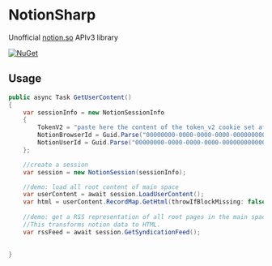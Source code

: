 # NotionSharp
Unofficial [notion.so](https://notion.so) APIv3 library

[![NuGet][nuget-img]][nuget-link]

[nuget-link]: https://www.nuget.org/packages/Softlion.NotionSharp/
[nuget-img]: https://img.shields.io/nuget/v/Softlion.NotionSharp

## Usage

```csharp
public async Task GetUserContent()
{
    var sessionInfo = new NotionSessionInfo 
    {
        TokenV2 = "paste here the content of the token_v2 cookie set after you logged in notion.so",
        NotionBrowserId = Guid.Parse("00000000-0000-0000-0000-000000000000"), //paste the content of the notion_browser_id cookie
        NotionUserId = Guid.Parse("00000000-0000-0000-0000-000000000000") //paste the content of the notion_user_id cookie
    };

    //create a session
    var session = new NotionSession(sessionInfo);

    //demo: load all root content of main space
    var userContent = await session.LoadUserContent();
    var html = userContent.RecordMap.GetHtml(throwIfBlockMissing: false);
    
    //demo: get a RSS representation of all root pages in the main space.
    //This transforms notion data to HTML.
    var rssFeed = await session.GetSyndicationFeed();
    
    
}
```

